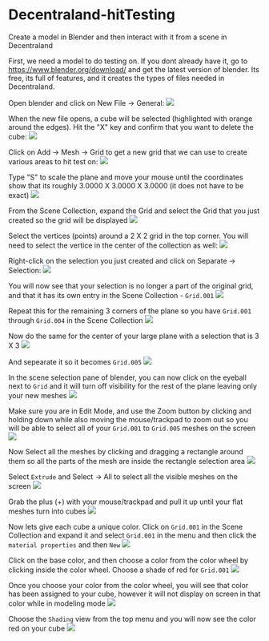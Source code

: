 # Decentraland-hitTesting
Create a model in Blender and then interact with it from a scene in Decentraland

First, we need a model to do testing on.  If you dont already have it, go to https://www.blender.org/download/ and get the latest version of blender.  Its free, its full of features, and it creates the types of files needed in Decentraland.

Open blender and click on New File -> General:
<img src="./ReadMe/blender_1.png">

When the new file opens, a cube will be selected (highlighted with orange around the edges).  Hit the "X" key and confirm that you want to delete the cube:
<img src="./ReadMe/blender_2.png">

Click on Add -> Mesh -> Grid to get a new grid that we can use to create various areas to hit test on:
<img src="./ReadMe/blender_3.png">

Type "S" to scale the plane and move your mouse until the coordinates show that its roughly 3.0000 X 3.0000 X 3.0000 (it does not have to be exact)
<img src="./ReadMe/blender_4.png">

From the Scene Collection, expand the Grid and select the Grid that you just created so the grid will be displayed
<img src="./ReadMe/blender_5.png">

Select the vertices (points) around a 2 X 2 grid in the top corner.  You will need to select the vertice in the center of the collection as well:
<img src="./ReadMe/blender_6.png">

Right-click on the selection you just created and click on Separate -> Selection:
<img src="./ReadMe/blender_7.png">

You will now see that your selection is no longer a part of the original grid, and that it has its own entry in the Scene Collection - `Grid.001`
<img src="./ReadMe/blender_8.png">

Repeat this for the remaining 3 corners of the plane so you have `Grid.001` through `Grid.004` in the Scene Collection
<img src="./ReadMe/blender_9.png">

Now do the same for the center of your large plane with a selection that is 3 X 3
<img src="./ReadMe/blender_10.png">

And sepearate it so it becomes `Grid.005`
<img src="./ReadMe/blender_11.png">

In the scene selection pane of blender, you can now click on the eyeball next to `Grid` and it will turn off visibility for the rest of the plane leaving only your new meshes
<img src="./ReadMe/blender_12.png">

Make sure you are in Edit Mode, and use the Zoom button by clicking and holding down while also moving the mouse/trackpad to zoom out so you will be able to select all of your `Grid.001` to `Grid.005` meshes on the screen
<img src="./ReadMe/blender_13.1.png">

Now Select all the meshes by clicking and dragging a rectangle around them so all the parts of the mesh are inside the rectangle selection area
<img src="./ReadMe/blender_14.png">

Select `Extrude` and Select -> All to select all the visible meshes on the screen
<img src="./ReadMe/blender_15.png">

Grab the plus (+) with your mouse/trackpad and pull it up until your flat meshes turn into cubes
<img src="./ReadMe/blender_16.png">

Now lets give each cube a unique color.  Click on `Grid.001` in the Scene Collection and expand it and select `Grid.001` in the menu and then click the `material properties` and then `New`
<img src="./ReadMe/blender_17.1.png">

Click on the base color, and then choose a color from the color wheel by clicking inside the color wheel.  Choose a shade of red for `Grid.001`
<img src="./ReadMe/blender_18.png">

Once you choose your color from the color wheel, you will see that color has been assigned to your cube, however it will not display on screen in that color while in modeling mode
<img src="./ReadMe/blender_19.1.png">

Choose the `Shading` view from the top menu and you will now see the color red on your cube
<img src="./ReadMe/blender_20.png">
